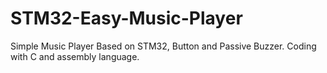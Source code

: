 # STM32-Easy-Music-Player
Simple Music Player Based on STM32, Button and Passive Buzzer. Coding with C and assembly language.
